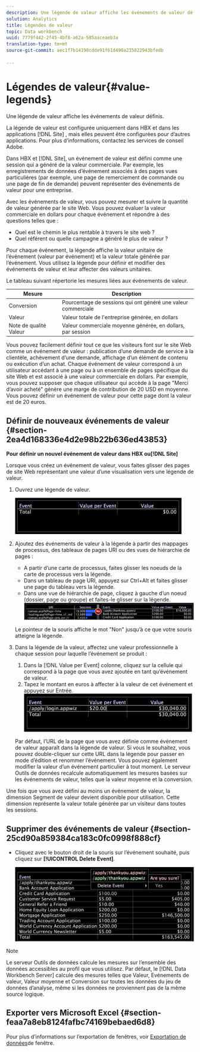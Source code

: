 ```yaml
---
description: Une légende de valeur affiche les événements de valeur définis.
solution: Analytics
title: Légendes de valeur
topic: Data workbench
uuid: 7779f442-2f45-4bf8-a62a-585aaceaeb3a
translation-type: tm+mt
source-git-commit: aec1f7b14198cdde91f61d490a235022943bfedb

---
```



# Légendes de valeur{#value-legends}

Une légende de valeur affiche les événements de valeur définis.

La légende de valeur est configurée uniquement dans HBX et dans les applications [!DNL Site] , mais elles peuvent être configurées pour d’autres applications. Pour plus d’informations, contactez les services de conseil Adobe.

Dans HBX et [!DNL Site], un événement de valeur est défini comme une session qui a généré de la valeur commerciale. Par exemple, les enregistrements de données d’événement associés à des pages vues particulières (par exemple, une page de remerciement de commande ou une page de fin de demande) peuvent représenter des événements de valeur pour une entreprise.

Avec les événements de valeur, vous pouvez mesurer et suivre la quantité de valeur générée par le site Web. Vous pouvez évaluer la valeur commerciale en dollars pour chaque événement et répondre à des questions telles que :

* Quel est le chemin le plus rentable à travers le site web ?
* Quel référent ou quelle campagne a généré le plus de valeur ?

Pour chaque événement, la légende affiche la valeur unitaire de l’événement (valeur par événement) et la valeur totale générée par l’événement. Vous utilisez la légende pour définir et modifier des événements de valeur et leur affecter des valeurs unitaires.

Le tableau suivant répertorie les mesures liées aux événements de valeur.

| Mesure | Description |
|---|---|
| Conversion | Pourcentage de sessions qui ont généré une valeur commerciale |
| Valeur | Valeur totale de l&#39;entreprise générée, en dollars |
| Note de qualité Valeur | Valeur commerciale moyenne générée, en dollars, par session |

Vous pouvez facilement définir tout ce que les visiteurs font sur le site Web comme un événement de valeur : publication d’une demande de service à la clientèle, achèvement d’une demande, affichage d’un élément de contenu ou exécution d’un achat. Chaque événement de valeur correspond à un utilisateur accédant à une page ou à un ensemble de pages spécifique du site Web et est associé à une valeur commerciale en dollars. Par exemple, vous pouvez supposer que chaque utilisateur qui accède à la page &quot;Merci d’avoir acheté&quot; génère une marge de contribution de 20 USD en moyenne. Vous pouvez définir un événement de valeur pour cette page dont la valeur est de 20 euros.

## Définir de nouveaux événements de valeur {#section-2ea4d168336e4d2e98b22b636ed43853}

**Pour définir un nouvel événement de valeur dans HBX ou[!DNL Site]**

Lorsque vous créez un événement de valeur, vous faites glisser des pages de site Web représentant une valeur d’une visualisation vers une légende de valeur.

1. Ouvrez une légende de valeur.

   ![](assets/lgd_ValueLegend.png)

1. Ajoutez des événements de valeur à la légende à partir des mappages de processus, des tableaux de pages URI ou des vues de hiérarchie de pages :

   * A partir d’une carte de processus, faites glisser les noeuds de la carte de processus vers la légende.
   * Dans un tableau de page URI, appuyez sur Ctrl+Alt et faites glisser une page du tableau vers la légende.
   * Dans une vue de hiérarchie de page, cliquez à gauche d’un noeud (dossier, page ou groupe) et faites-le glisser sur la légende.
   ![](assets/client-leg.png)

   Le pointeur de la souris affiche le mot &quot;Non&quot; jusqu’à ce que votre souris atteigne la légende.

1. Dans la légende de la valeur, affectez une valeur professionnelle à chaque session pour laquelle l’événement se produit :

   1. Dans la [!DNL Value per Event] colonne, cliquez sur la cellule qui correspond à la page que vous avez ajoutée en tant qu’événement de valeur.
   1. Tapez le montant en euros à affecter à la valeur de cet événement et appuyez sur Entrée.
   ![](assets/lgd_ValueLegend_Value.png)

   Par défaut, l’URL de la page que vous avez définie comme événement de valeur apparaît dans la légende de valeur. Si vous le souhaitez, vous pouvez double-cliquer sur cette URL dans la légende pour passer en mode d’édition et renommer l’événement. Vous pouvez également modifier la valeur d’un événement particulier à tout moment. Le serveur Outils de données recalcule automatiquement les mesures basées sur les événements de valeur, telles que la valeur moyenne et la conversion.

Une fois que vous avez défini au moins un événement de valeur, la dimension Segment de valeur devient disponible pour utilisation. Cette dimension représente la valeur totale générée par un visiteur dans toutes les sessions.

## Supprimer des événements de valeur {#section-25cd90a859384ca183c0fc0998f888cf}

* Cliquez avec le bouton droit de la souris sur l’événement souhaité, puis cliquez sur **[!UICONTROL Delete Event]**.

   ![](assets/lgd_ValueLegend_deleteEvent.png)

>[!NOTE]
>
>Le serveur Outils de données calcule les mesures sur l’ensemble des données accessibles au profil que vous utilisez. Par défaut, le [!DNL Data Workbench Server] calcule des mesures telles que Valeur, Evénements de valeur, Valeur moyenne et Conversion sur toutes les données du jeu de données d’analyse, même si les données ne proviennent pas de la même source logique.

## Exporter vers Microsoft Excel {#section-feaa7a8eb8124fafbc74169bebaed6d8}

Pour plus d’informations sur l’exportation de fenêtres, voir [Exportation de données](../../../../home/c-get-started/c-wk-win-wksp/c-exp-win-data.md#concept-8df61d64ed434cc5a499023c44197349)de fenêtre.
